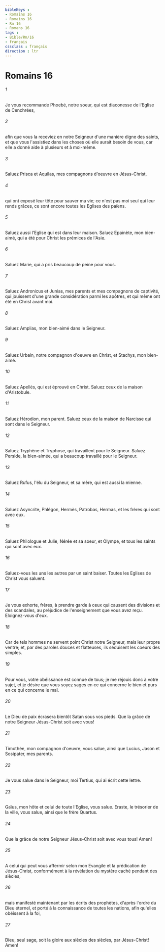```yaml
---
bibleKeys : 
- Romains 16
- Romains 16
- Rm 16
- Romans 16
tags : 
- Bible/Rm/16
- français
cssclass : français
direction : ltr
---
```


# Romains 16

###### 1
Je vous recommande Phoebé, notre soeur, qui est diaconesse de l'Eglise de Cenchrées,
###### 2
afin que vous la receviez en notre Seigneur d'une manière digne des saints, et que vous l'assistiez dans les choses où elle aurait besoin de vous, car elle a donné aide à plusieurs et à moi-même.
###### 3
Saluez Prisca et Aquilas, mes compagnons d'oeuvre en Jésus-Christ,
###### 4
qui ont exposé leur tête pour sauver ma vie; ce n'est pas moi seul qui leur rends grâces, ce sont encore toutes les Eglises des païens.
###### 5
Saluez aussi l'Eglise qui est dans leur maison. Saluez Epaïnète, mon bien-aimé, qui a été pour Christ les prémices de l'Asie.
###### 6
Saluez Marie, qui a pris beaucoup de peine pour vous.
###### 7
Saluez Andronicus et Junias, mes parents et mes compagnons de captivité, qui jouissent d'une grande considération parmi les apôtres, et qui même ont été en Christ avant moi.
###### 8
Saluez Amplias, mon bien-aimé dans le Seigneur.
###### 9
Saluez Urbain, notre compagnon d'oeuvre en Christ, et Stachys, mon bien-aimé.
###### 10
Saluez Apellès, qui est éprouvé en Christ. Saluez ceux de la maison d'Aristobule.
###### 11
Saluez Hérodion, mon parent. Saluez ceux de la maison de Narcisse qui sont dans le Seigneur.
###### 12
Saluez Tryphène et Tryphose, qui travaillent pour le Seigneur. Saluez Perside, la bien-aimée, qui a beaucoup travaillé pour le Seigneur.
###### 13
Saluez Rufus, l'élu du Seigneur, et sa mère, qui est aussi la mienne.
###### 14
Saluez Asyncrite, Phlégon, Hermès, Patrobas, Hermas, et les frères qui sont avec eux.
###### 15
Saluez Philologue et Julie, Nérée et sa soeur, et Olympe, et tous les saints qui sont avec eux.
###### 16
Saluez-vous les uns les autres par un saint baiser. Toutes les Eglises de Christ vous saluent.
###### 17
Je vous exhorte, frères, à prendre garde à ceux qui causent des divisions et des scandales, au préjudice de l'enseignement que vous avez reçu. Eloignez-vous d'eux.
###### 18
Car de tels hommes ne servent point Christ notre Seigneur, mais leur propre ventre; et, par des paroles douces et flatteuses, ils séduisent les coeurs des simples.
###### 19
Pour vous, votre obéissance est connue de tous; je me réjouis donc à votre sujet, et je désire que vous soyez sages en ce qui concerne le bien et purs en ce qui concerne le mal.
###### 20
Le Dieu de paix écrasera bientôt Satan sous vos pieds. Que la grâce de notre Seigneur Jésus-Christ soit avec vous!
###### 21
Timothée, mon compagnon d'oeuvre, vous salue, ainsi que Lucius, Jason et Sosipater, mes parents.
###### 22
Je vous salue dans le Seigneur, moi Tertius, qui ai écrit cette lettre.
###### 23
Gaïus, mon hôte et celui de toute l'Eglise, vous salue. Eraste, le trésorier de la ville, vous salue, ainsi que le frère Quartus.
###### 24
Que la grâce de notre Seigneur Jésus-Christ soit avec vous tous! Amen!
###### 25
A celui qui peut vous affermir selon mon Evangile et la prédication de Jésus-Christ, conformément à la révélation du mystère caché pendant des siècles,
###### 26
mais manifesté maintenant par les écrits des prophètes, d'après l'ordre du Dieu éternel, et porté à la connaissance de toutes les nations, afin qu'elles obéissent à la foi,
###### 27
Dieu, seul sage, soit la gloire aux siècles des siècles, par Jésus-Christ! Amen!
